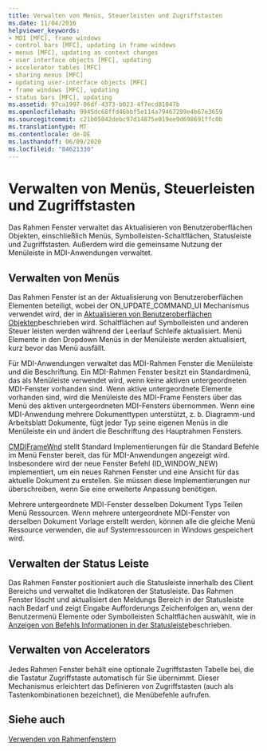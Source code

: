 ```yaml
---
title: Verwalten von Menüs, Steuerleisten und Zugriffstasten
ms.date: 11/04/2016
helpviewer_keywords:
- MDI [MFC], frame windows
- control bars [MFC], updating in frame windows
- menus [MFC], updating as context changes
- user interface objects [MFC], updating
- accelerator tables [MFC]
- sharing menus [MFC]
- updating user-interface objects [MFC]
- frame windows [MFC], updating
- status bars [MFC], updating
ms.assetid: 97ca1997-06df-4373-b023-4f7ecd81047b
ms.openlocfilehash: 9945dc68ffd46bbf5e114a79467299e4b67e3659
ms.sourcegitcommit: c21b05042debc97d14875e019ee9d698691ffc0b
ms.translationtype: MT
ms.contentlocale: de-DE
ms.lasthandoff: 06/09/2020
ms.locfileid: "84621330"
---
```

# <a name="managing-menus-control-bars-and-accelerators"></a>Verwalten von Menüs, Steuerleisten und Zugriffstasten

Das Rahmen Fenster verwaltet das Aktualisieren von Benutzeroberflächen Objekten, einschließlich Menüs, Symbolleisten-Schaltflächen, Statusleiste und Zugriffstasten. Außerdem wird die gemeinsame Nutzung der Menüleiste in MDI-Anwendungen verwaltet.

## <a name="managing-menus"></a>Verwalten von Menüs

Das Rahmen Fenster ist an der Aktualisierung von Benutzeroberflächen Elementen beteiligt, wobei der ON_UPDATE_COMMAND_UI Mechanismus verwendet wird, der in [Aktualisieren von Benutzeroberflächen Objekten](how-to-update-user-interface-objects.md)beschrieben wird. Schaltflächen auf Symbolleisten und anderen Steuer leisten werden während der Leerlauf Schleife aktualisiert. Menü Elemente in den Dropdown Menüs in der Menüleiste werden aktualisiert, kurz bevor das Menü ausfällt.

Für MDI-Anwendungen verwaltet das MDI-Rahmen Fenster die Menüleiste und die Beschriftung. Ein MDI-Rahmen Fenster besitzt ein Standardmenü, das als Menüleiste verwendet wird, wenn keine aktiven untergeordneten MDI-Fenster vorhanden sind. Wenn aktive untergeordnete Elemente vorhanden sind, wird die Menüleiste des MDI-Frame Fensters über das Menü des aktiven untergeordneten MDI-Fensters übernommen. Wenn eine MDI-Anwendung mehrere Dokumenttypen unterstützt, z. b. Diagramm-und Arbeitsblatt Dokumente, fügt jeder Typ seine eigenen Menüs in die Menüleiste ein und ändert die Beschriftung des Hauptrahmen Fensters.

[CMDIFrameWnd](reference/cmdiframewnd-class.md) stellt Standard Implementierungen für die Standard Befehle im Menü Fenster bereit, das für MDI-Anwendungen angezeigt wird. Insbesondere wird der neue Fenster Befehl (ID_WINDOW_NEW) implementiert, um ein neues Rahmen Fenster und eine Ansicht für das aktuelle Dokument zu erstellen. Sie müssen diese Implementierungen nur überschreiben, wenn Sie eine erweiterte Anpassung benötigen.

Mehrere untergeordnete MDI-Fenster desselben Dokument Typs Teilen Menü Ressourcen. Wenn mehrere untergeordnete MDI-Fenster von derselben Dokument Vorlage erstellt werden, können alle die gleiche Menü Ressource verwenden, die auf Systemressourcen in Windows gespeichert wird.

## <a name="managing-the-status-bar"></a>Verwalten der Status Leiste

Das Rahmen Fenster positioniert auch die Statusleiste innerhalb des Client Bereichs und verwaltet die Indikatoren der Statusleiste. Das Rahmen Fenster löscht und aktualisiert den Meldungs Bereich in der Statusleiste nach Bedarf und zeigt Eingabe Aufforderungs Zeichenfolgen an, wenn der Benutzermenü Elemente oder Symbolleisten Schaltflächen auswählt, wie in [Anzeigen von Befehls Informationen in der Statusleiste](how-to-display-command-information-in-the-status-bar.md)beschrieben.

## <a name="managing-accelerators"></a>Verwalten von Accelerators

Jedes Rahmen Fenster behält eine optionale Zugriffstasten Tabelle bei, die die Tastatur Zugriffstaste automatisch für Sie übernimmt. Dieser Mechanismus erleichtert das Definieren von Zugriffstasten (auch als Tastenkombinationen bezeichnet), die Menübefehle aufrufen.

## <a name="see-also"></a>Siehe auch

[Verwenden von Rahmenfenstern](using-frame-windows.md)
